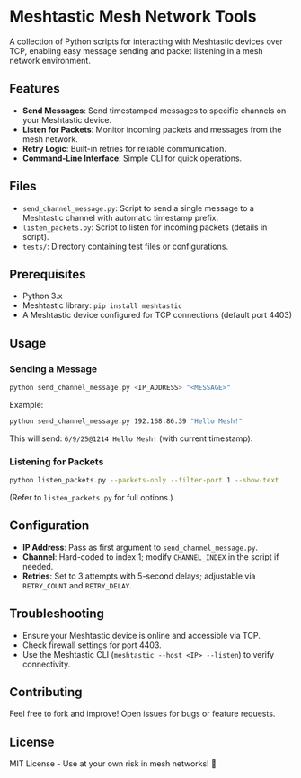 # Meshtastic Mesh Network Tools

A collection of Python scripts for interacting with Meshtastic devices over TCP, enabling easy message sending and packet listening in a mesh network environment.

## Features

- **Send Messages**: Send timestamped messages to specific channels on your Meshtastic device.
- **Listen for Packets**: Monitor incoming packets and messages from the mesh network.
- **Retry Logic**: Built-in retries for reliable communication.
- **Command-Line Interface**: Simple CLI for quick operations.

## Files

- `send_channel_message.py`: Script to send a single message to a Meshtastic channel with automatic timestamp prefix.
- `listen_packets.py`: Script to listen for incoming packets (details in script).
- `tests/`: Directory containing test files or configurations.

## Prerequisites

- Python 3.x
- Meshtastic library: `pip install meshtastic`
- A Meshtastic device configured for TCP connections (default port 4403)

## Usage

### Sending a Message

```bash
python send_channel_message.py <IP_ADDRESS> "<MESSAGE>"
```

Example:
```bash
python send_channel_message.py 192.168.86.39 "Hello Mesh!"
```

This will send: `6/9/25@1214 Hello Mesh!` (with current timestamp).

### Listening for Packets

```bash
python listen_packets.py --packets-only --filter-port 1 --show-text
```

(Refer to `listen_packets.py` for full options.)

## Configuration

- **IP Address**: Pass as first argument to `send_channel_message.py`.
- **Channel**: Hard-coded to index 1; modify `CHANNEL_INDEX` in the script if needed.
- **Retries**: Set to 3 attempts with 5-second delays; adjustable via `RETRY_COUNT` and `RETRY_DELAY`.

## Troubleshooting

- Ensure your Meshtastic device is online and accessible via TCP.
- Check firewall settings for port 4403.
- Use the Meshtastic CLI (`meshtastic --host <IP> --listen`) to verify connectivity.

## Contributing

Feel free to fork and improve! Open issues for bugs or feature requests.

## License

MIT License - Use at your own risk in mesh networks! 🚀

